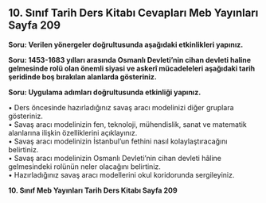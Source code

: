 ## 10. Sınıf Tarih Ders Kitabı Cevapları Meb Yayınları Sayfa 209

**Soru: Verilen yönergeler doğrultusunda aşağıdaki etkinlikleri yapınız.**

**Soru: 1453-1683 yılları arasında Osmanlı Devleti’nin cihan devleti haline gelmesinde rolü olan önemli siyasi ve askerî mücadeleleri aşağıdaki tarih şeridinde boş bırakılan alanlarda gösteriniz.**

**Soru: Uygulama adımları doğrultusunda etkinliği yapınız.**

• Ders öncesinde hazırladığınız savaş aracı modelinizi diğer gruplara gösteriniz.  
 • Savaş aracı modelinizin fen, teknoloji, mühendislik, sanat ve matematik alanlarına ilişkin özelliklerini açıklayınız.  
 • Savaş aracı modelinizin İstanbul’un fethini nasıl kolaylaştıracağını belirtiniz.  
 • Savaş aracı modelinizin Osmanlı Devleti’nin cihan devleti hâline gelmesindeki rolünün neler olacağını belirtiniz.  
 • Hazırladığınız savaş aracı modellerini okul koridorunda sergileyiniz.

**10. Sınıf Meb Yayınları Tarih Ders Kitabı Sayfa 209**